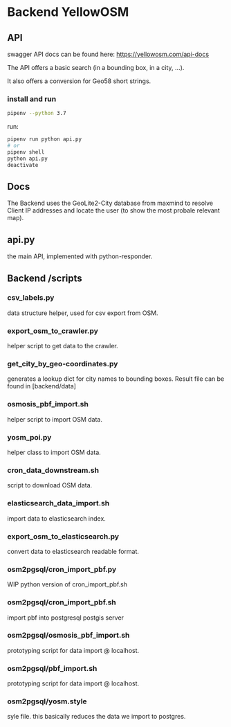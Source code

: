 # Backend YellowOSM

## API

swagger API docs can be found here: https://yellowosm.com/api-docs

The API offers a basic search (in a bounding box, in a city, ...).

It also offers a conversion for Geo58 short strings.



### install and run
```bash
pipenv --python 3.7
```
run:
```bash
pipenv run python api.py
# or
pipenv shell
python api.py
deactivate
```

## Docs

The Backend uses the GeoLite2-City database from maxmind to resolve Client IP addresses and locate the user (to show the most probale relevant map).


## api.py

the main API, implemented with python-responder.

## Backend /scripts

### csv_labels.py

data structure helper, used for csv export from OSM.

### export_osm_to_crawler.py

helper script to get data to the crawler.

### get_city_by_geo-coordinates.py

generates a lookup dict for city names to bounding boxes. Result file can be found in [backend/data]

### osmosis_pbf_import.sh  

helper script to import OSM data.

### yosm_poi.py

helper class to import OSM data.

### cron_data_downstream.sh  

script to download OSM data.

### elasticsearch_data_import.sh  

import data to elasticsearch index.

### export_osm_to_elasticsearch.py  

convert data to elasticsearch readable format.

### osm2pgsql/cron_import_pbf.py  

WIP python version of cron_import_pbf.sh

### osm2pgsql/cron_import_pbf.sh  

import pbf into postgresql postgis server

### osm2pgsql/osmosis_pbf_import.sh  

prototyping script for data import @ localhost.

### osm2pgsql/pbf_import.sh

prototyping script for data import @ localhost.

### osm2pgsql/yosm.style

syle file. this basically reduces the data we import to postgres.
